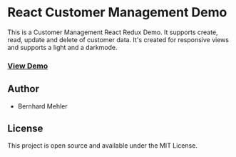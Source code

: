 # React Customer Management Demo

This is a Customer Management React Redux Demo. It supports create, read, update and delete of customer data. It's created for responsive views and supports a light and a darkmode.

### [View Demo](https://bmehler.github.io/react-redux-customer)

## Author

- Bernhard Mehler

## License

This project is open source and available under the MIT License.